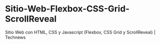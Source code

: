 # Sitio-Web-Flexbox-CSS-Grid-ScrollReveal
Sitio Web con HTML, CSS y Javascript (Flexbox, CSS Grid y ScrollReveal) | Technews
